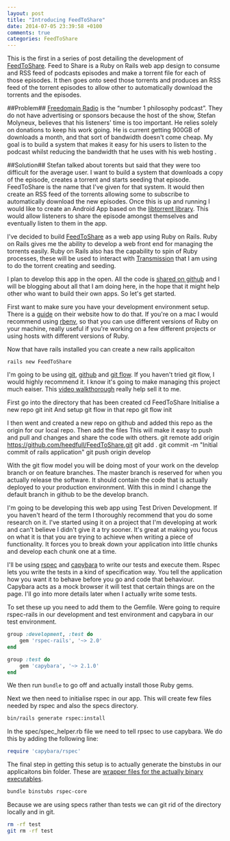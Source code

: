 ```yaml
---
layout: post
title: "Introducing FeedToShare"
date: 2014-07-05 23:39:58 +0100
comments: true
categories: FeedToShare
---
```

This is the first in a series of post detailing the development of [FeedToShare](https://github.com/heedfull/FeedToShare). Feed to Share is a Ruby on Rails web app design to consume and RSS feed of podcasts episodes and make a torrent file for each of those episodes. It then goes onto seed those torrents and produces an RSS feed of the torrent episodes to allow other to automatically download the torrents and the episodes. 
<!-- More -->

##Problem##
[Freedomain Radio](https://freedomainradio.com/) is the &ldquo;number 1 philosophy podcast&rdquo;. They do not have advertising or sponsors because the host of the show, Stefan Molyneux, believes that his listeners' time is too important. He relies solely on donations to keep his work going. He is current getting 900GB of downloads a month, and that sort of bandwidth doesn't come cheap. My goal is to build a system that makes it easy for his users to listen to the podcast whilst reducing the bandwidth that he uses with his web hosting .

##Solution##
Stefan talked about torents but said that they were too difficult for the average user. I want to build a system that downloads a copy of the episode, creates a torrent and starts seeding that episode. FeedToShare is the name that I've given for that system. It would then create an RSS feed of the torrents allowing some to subscribe to automatically download the new episodes. Once this is up and running I would like to create an Android App based on the [libtorrent library](https://github.com/rakshasa/libtorrent/tree/master). This would allow listeners to share the episode amongst themselves and eventually listen to them in the app.

I've decided to build [FeedToShare](https://github.com/heedfull/FeedToShare) as a web app using Ruby on Rails. Ruby on Rails gives me the ability to develop a web front end for managing the torrents easily. Ruby on Rails also has the capability to spin of Ruby processes, these will be used to interact with [Transmission](http://www.transmissionbt.com/) that I am using to do the torrent creating and seeding.

I plan to develop this app in the open. All the code is [shared on github](https://github.com/heedfull/FeedToShare) and I will be blogging about all that I am doing here, in the hope that it might help other who want to build their own apps. So let's get started.

First want to make sure you have your development environment setup. There is a [guide](http://rubyonrails.org/download/) on their website how to do that. If you're on a mac I would recommend using [rbenv](https://github.com/sstephenson/rbenv), so that you can use different versions of Ruby on your machine, really useful if you're working on a few different projects or using hosts with different versions of Ruby.

Now that have rails installed you can create a new rails applicaiton

	rails new FeedToShare

I'm going to be using [git](http://www.git-scm.com/), [github](https://github.com/) and [git flow](https://github.com/nvie/gitflow). If you haven't tried git flow, I would highly recommend it. I know it's going to make managing this project much eaiser. This [video walkthorough](http://vimeo.com/16018419) really help sell it to me.

First go into the directory that has been created
	cd FeedToShare
Initialise a new repo 
	git init
And setup git flow in that repo
	git flow init

I then went and created a new repo on github and added this repo as the origin for our local repo. Then add the files This will make it easy to push and pull and changes and share the code with others.
	git remote add origin https://github.com/heedfull/FeedToShare.git
	git add .
	git commit -m "Initial commit of rails application"
	git push origin develop

With the git flow model you will be doing most of your work on the develop branch or on feature branches. The master branch is reserved for when you actually release the software. It should contain the code that is actually deployed to your production environment. With this in mind I change the default branch in github to be the develop branch.

I'm going to be developing this web app using Test Driven Development. If you haven't heard of the term I thoroughly recommend that you do some research on it. I've started using it on a project that I'm developing at work and can't believe I didn't give it a try sooner. It's great at making you focus on what it is that you are trying to achieve when writing a piece of functionality. It forces you to break down your application into little chunks and develop each chunk one at a time.

I'll be using [rspec](http://rubydoc.info/gems/rspec-rails) and [capybara](http://jnicklas.github.io/capybara/) to write our tests and execute them. Rspec lets you write the tests in a kind of specification way. You tell the application how you want it to behave before you go and code that behaviour. Capybara acts as a mock browser it will test that certain things are on the page. I'll go into more details later when I actually write some tests.

To set these up you need to add them to the Gemfile. Were going to require rspec-rails in our development and test environment and capybara in our test environment.

```ruby
group :development, :test do
	gem 'rspec-rails', '~> 2.0'
end

group :test do
	gem 'capybara', '~> 2.1.0'
end
```

We then run ```bundle``` to go off and actually install those Ruby gems.

Next we then need to initialise rspec in our app. This will create few files needed by rspec and also the specs directory.
```bash
bin/rails generate rspec:install
```

In the spec/spec_helper.rb file we need to tell rpsec to use capybara. We do this by adding the following line:
```ruby
require 'capybara/rspec'
```

The final step in getting this setup is to actually generate the binstubs in our applicaitons bin folder. These are [wrapper files  for the actually binary executables](https://github.com/sstephenson/rbenv/wiki/Understanding-binstubs).
```bash
bundle binstubs rspec-core
```

Because we are using specs rather than tests we can git rid of the directory locally and in git.

```bash
rm -rf test
git rm -rf test
```

<!--
bundle
bin/rails generate rspec:install
st .zsh_history
bundle binstubs rspec-core
git status
git add .
git commit -m "Adding rspec and capybara so can do test driven development"
git push
ls
rm -rf test
git rm -rf test
git status
git commit -m "Removed test directory as no longer needed"
git push
git push develop origin
git push origin develop
ping 192.168.192.1-->